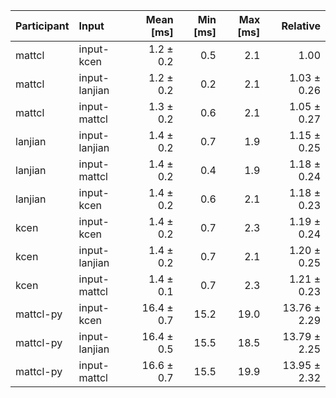 | Participant | Input | Mean [ms] | Min [ms] | Max [ms] | Relative |
|:---|:---|---:|---:|---:|---:|
| mattcl | input-kcen | 1.2 ± 0.2 | 0.5 | 2.1 | 1.00 |
| mattcl | input-lanjian | 1.2 ± 0.2 | 0.2 | 2.1 | 1.03 ± 0.26 |
| mattcl | input-mattcl | 1.3 ± 0.2 | 0.6 | 2.1 | 1.05 ± 0.27 |
| lanjian | input-lanjian | 1.4 ± 0.2 | 0.7 | 1.9 | 1.15 ± 0.25 |
| lanjian | input-mattcl | 1.4 ± 0.2 | 0.4 | 1.9 | 1.18 ± 0.24 |
| lanjian | input-kcen | 1.4 ± 0.2 | 0.6 | 2.1 | 1.18 ± 0.23 |
| kcen | input-kcen | 1.4 ± 0.2 | 0.7 | 2.3 | 1.19 ± 0.24 |
| kcen | input-lanjian | 1.4 ± 0.2 | 0.7 | 2.1 | 1.20 ± 0.25 |
| kcen | input-mattcl | 1.4 ± 0.1 | 0.7 | 2.3 | 1.21 ± 0.23 |
| mattcl-py | input-kcen | 16.4 ± 0.7 | 15.2 | 19.0 | 13.76 ± 2.29 |
| mattcl-py | input-lanjian | 16.4 ± 0.5 | 15.5 | 18.5 | 13.79 ± 2.25 |
| mattcl-py | input-mattcl | 16.6 ± 0.7 | 15.5 | 19.9 | 13.95 ± 2.32 |
